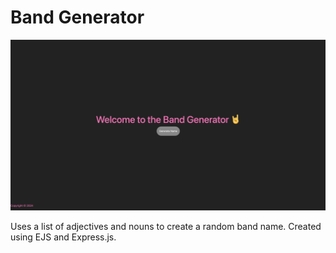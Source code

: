 # Band Generator
![Screenshot of Website](./public/images/band-generator.png)

Uses a list of adjectives and nouns to create a random band name. Created using EJS and Express.js.